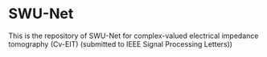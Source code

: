 # SWU-Net
This is the repository of SWU-Net for complex-valued electrical impedance tomography (Cv-EIT) (submitted to IEEE Signal Processing Letters))

